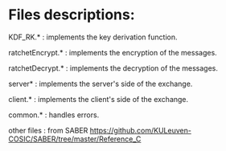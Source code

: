 # Files descriptions: 

KDF_RK.* : implements the key derivation function. 

ratchetEncrypt.* : implements the encryption of the messages. 

ratchetDecrypt.* : implements the decryption of the messages. 

server* : implements the server's side of the exchange. 

client.* : implements the client's side of the exchange. 

common.* : handles errors. 

other files : from SABER https://github.com/KULeuven-COSIC/SABER/tree/master/Reference_C

